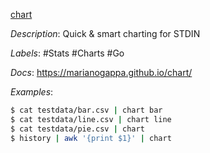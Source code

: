 [chart](https://github.com/marianogappa/chart)

*Description*: Quick & smart charting for STDIN

*Labels*: #Stats #Charts #Go

*Docs*: https://marianogappa.github.io/chart/

*Examples*:

```bash
$ cat testdata/bar.csv | chart bar
$ cat testdata/line.csv | chart line
$ cat testdata/pie.csv | chart
$ history | awk '{print $1}' | chart
```
